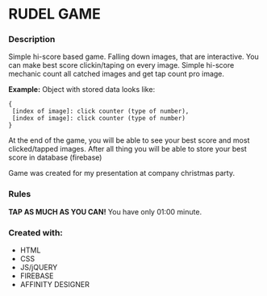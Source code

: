 # RUDEL GAME
### Description
Simple hi-score based game. 
Falling down images, that are interactive. You can make best score clickin/taping on every image.
Simple hi-score mechanic count all catched images and get tap count pro image. 

**Example:**
Object with stored data looks like:
```
{
 [index of image]: click counter (type of number),
 [index of image]: click counter (type of number)
}
```
At the end of the game, you will be able to see your best score and most clicked/tapped images.
After all thing you will be able to store your best score in database (firebase)

Game was created for my presentation at company christmas party.

### Rules 
**TAP AS MUCH AS YOU CAN!**
You have only 01:00 minute.

### Created with:
- HTML
- CSS
- JS/jQUERY
- FIREBASE
- AFFINITY DESIGNER

